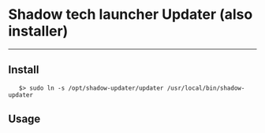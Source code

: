 # Shadow tech launcher Updater (also installer)
_______________________________________________

## Install

```$> git clone https://github.com/julianitow/shadowlauncher-updater /opt/shadow-updater
   $> sudo ln -s /opt/shadow-updater/updater /usr/local/bin/shadow-updater
```

## Usage
```$> shadow-updater
